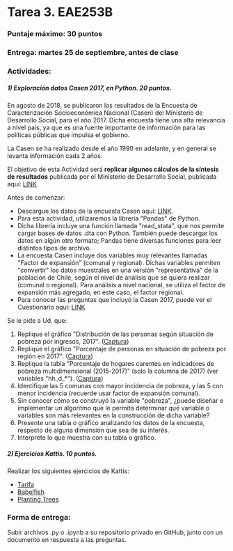 # Tarea 3. EAE253B

### Puntaje máximo: 30 puntos

### Entrega: martes 25 de septiembre, antes de clase

### Actividades:

##### 1) Exploración datos Casen 2017, en Python. 20 puntos.

En agosto de 2018, se publicaron los resultados de la Encuesta de Caracterización Socioeconómica Nacional (Casen) del Ministerio de Desarrollo Social, para el año 2017. Dicha encuesta tiene una alta relevancia a nivel país, ya que es una fuente importante de información para las políticas públicas que impulsa el gobierno.

La Casen se ha realizado desde el año 1990 en adelante, y en general se levanta información cada 2 años. 

El objetivo de esta Actividad será **replicar algunos cálculos de la síntesis de resultados** publicada por el Ministerio de Desarrollo Social, publicada aquí: [LINK](http://observatorio.ministeriodesarrollosocial.gob.cl/casen-multidimensional/casen/docs/Presentacion_Sintesis_de_Resultados_Casen_2017.pdf)

Antes de comenzar:

- Descargue los datos de la encuesta Casen aquí: [LINK](http://observatorio.ministeriodesarrollosocial.gob.cl/casen-multidimensional/casen/basedatos.php).
- Para esta actividad, utilizaremos la librería "Pandas" de Python.
- Dicha librería incluye una función llamada "read_stata", que nos permite cargar bases de datos .dta con Python. También puede descargar los datos en algún otro formato; Pandas tiene diversas funciones para leer distintos tipos de archivo.
- La encuesta Casen incluye dos variables muy relevantes llamadas "Factor de expansión" (comunal y regional). Dichas variables permiten "convertir" los datos muestrales en una versión "representativa" de la población de Chile, según el nivel de análisis que se quiera realizar (comunal o regional). Para análisis a nivel nacional, se utiliza el factor de expansión más agregado, en este caso, el factor regional.
- Para conocer las preguntas que incluyó la Casen 2017, puede ver el Cuestionario aquí: [LINK](http://observatorio.ministeriodesarrollosocial.gob.cl/casen-multidimensional/casen/docs/Cuestionario_Casen2017.pdf)

Se le pide a Ud. que:

1. Replique el gráfico "Distribución de las personas según situación de pobreza por ingresos, 2017". ([Captura](Material/g1.png))
1. Replique el gráfico "Porcentaje de personas en situación de pobreza por región en 2017". ([Captura](Material/g2.png))
1. Replique la tabla "Porcentaje de hogares carentes en indicadores de pobreza multidimensional (2015-2017)" (solo la columna de 2017) (ver variables "hh_d_*"). ([Captura](Material/g3.png))
1. Identifique las 5 comunas con mayor incidencia de pobreza, y las 5 con menor incidencia (recuerde usar factor de expansión comunal).
1. Sin conocer cómo se construyó la variable "pobreza", ¿puede diseñar e implementar un algoritmo que le permita determinar qué variable o variables son más relevantes en la construcción de dicha variable?
1. Presente una tabla o gráfico analizando los datos de la encuesta, respecto de alguna dimensión que sea de su interés.
1. Interprete lo que muestra con su tabla o gráfico.

##### 2) Ejercicios Kattis. 10 puntos.

Realizar los siguientes ejercicios de Kattis:
- [Tarifa](https://open.kattis.com/problems/tarifa)
- [Babelfish](https://open.kattis.com/problems/babelfish)
- [Planting Trees](https://open.kattis.com/problems/plantingtrees)


### Forma de entrega:

Subir archivos .py o .ipynb a su repositorio privado en GitHub, junto con un documento en respuesta a las preguntas.
